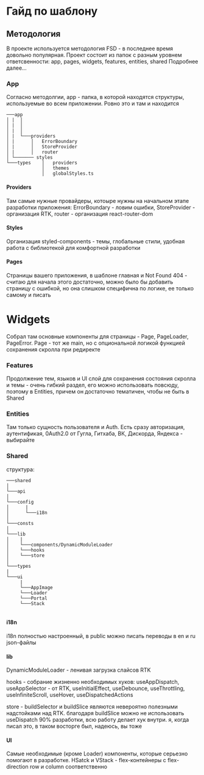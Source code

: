 # Гайд по шаблону

## Методология
В проекте используется методология FSD - в последнее время довольно популярная. Проект состоит из папок с разным уровнем ответсвенности: app, pages, widgets, features, entities, shared
Подробнее далее...

### App
Согласно методолгии, app - папка, в которой находятся структуры, используемые во всем приложении. Ровно это и там и находится
```
───app
│ |  │  
│ |  │  
│ |  │
│ |  └───providers
│ |      │   ErrorBoundary
│ |      │   StoreProvider
│ |      │   router
│ └─────── styles
└───types    │   providers
             │   themes
             │   globalStyles.ts
```

#### Providers
Там самые нужные провайдеры, котоыре нужны на начальном этапе разработки приложения: ErrorBoundary - ловим ошибки, StoreProvider - организация RTK, router - организация react-router-dom

#### Styles
Организация styled-components - темы, глобальные стили, удобная работа с библиотекой для комфортной разработки

#### Pages
Страницы вашего приложения, в шаблоне главная и Not Found 404 - считаю для начала этого достаточно, можно было бы добавить страницу с ошибкой, но она слишком специфична по логике, ее только самому и писать

# Widgets 
Собрал там основные компоненты для страницы - Page, PageLoader, PageError. Page - тот же main, но с опциональной логикой функцией сохранения скролла при редиректе

### Features 
Продолжение тем, языков и UI слой для сохранения состояния скролла и темы - очень гибкий раздел, его можно использовать повсюду, поэтому в Entities, причем он достаточно тематичен, чтобы не быть в Shared

### Entities
Там только сущность пользователя и Auth. Есть сразу авторизация, аутентификая, 0Auth2.0 от Гугла, Гитхаба, ВК, Дискорда, Яндекса - выбирайте

### Shared
структура:
```
───shared
│   
└───api
│   
└───config
│      |
│      └───i18n
│             
└───consts
│ 
└───lib
│    |
│    └───components/DynamicModuleLoader
│    └───hooks
│    └───store
│ 
└───types
|
└───ui
     |
     └───AppImage
     └───Loader
     └───Portal
     └───Stack 
             
```

#### i18n 
i18n полностью настроенный, в public можно писать переводы в en и ru json-файлы

#### lib
DynamicModuleLoader - ленивая загрузка слайсов RTK 

hooks - собрание жизненно необходимых хуков: useAppDispatch, useAppSelector - от RTK, useInitialEffect, useDebounce, useThrottling, useInfiniteScroll, useHover, useDispatchedActions

store - buildSelector и buildSlice являются невероятно полезными надстойками над RTK. благодаря buildSlice можно не использовать useDispatch 90% разработки, всю работу делает хук внутри. я, когда писал это, в таком восторге был, надеюсь, вы тоже

#### UI
Самые необходимые (кроме Loader) компоненты, которые серьезно помогают в разработке. HSatck и VStack - flex-контейнеры с flex-direction row и column соответственно


